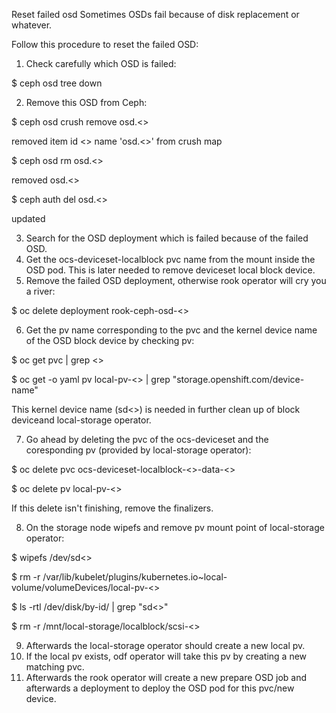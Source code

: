 Reset failed osd
Sometimes OSDs fail because of disk replacement or whatever.

Follow this procedure to reset the failed OSD:

1. Check carefully which OSD is failed:

$ ceph osd tree down

2. Remove this OSD from Ceph:

$ ceph osd crush remove osd.<<ID>>

removed item id <<ID>> name 'osd.<<ID>>' from crush map

$ ceph osd rm osd.<<ID>>
  
removed osd.<<ID>>
  
$ ceph auth del osd.<<ID>>
  
updated

3. Search for the OSD deployment which is failed because of the failed OSD.
4. Get the ocs-deviceset-localblock pvc name from the mount inside the OSD pod. This is later needed to remove deviceset local block device.
5. Remove the failed OSD deployment, otherwise rook operator will cry you a river:
  
$ oc delete deployment rook-ceph-osd-<<ID>>

6. Get the pv name corresponding to the pvc and the kernel device name of the OSD block device by checking pv:
  
$ oc get pvc | grep <<pvcNameFromStep4>>
  
$ oc get -o yaml pv local-pv-<<UID>> | grep "storage.openshift.com/device-name"
  
This kernel device name (sd<<ID>>) is needed in further clean up of block deviceand local-storage operator.

7. Go ahead by deleting the pvc of the ocs-deviceset and the coresponding pv (provided by local-storage operator):
  
$ oc delete pvc ocs-deviceset-localblock-<<NodeId>>-data-<<UID>>
  
$ oc delete pv local-pv-<<UID>>
  
If this delete isn't finishing, remove the finalizers.

8. On the storage node wipefs and remove pv mount point of local-storage operator:
  
$ wipefs /dev/sd<<ID>>
  
$ rm -r /var/lib/kubelet/plugins/kubernetes.io~local-volume/volumeDevices/local-pv-<<UID>>
  
$ ls -rtl /dev/disk/by-id/ | grep "sd<<ID>>"
  
$ rm -r /mnt/local-storage/localblock/scsi-<<SCSIID>>

9. Afterwards the local-storage operator should create a new local pv.
10. If the local pv exists, odf operator will take this pv by creating a new matching pvc.
11. Afterwards the rook operator will create a new prepare OSD job and afterwards a deployment to deploy the OSD pod for this pvc/new device.
